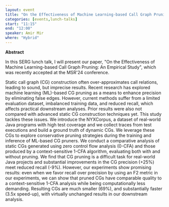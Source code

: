 ```yaml
---
layout: event
title: "On the Effectiveness of Machine Learning-based Call Graph Pruning: An Empirical Study"
categories: [events,lunch-talks]
start: "11:15"
end: "12:00"
speaker: Amir Mir
where: "Hybrid"
---
```


**Abstract**

In this SERG lunch talk, I will present our paper, "On the Effectiveness of Machine Learning-based Call Graph Pruning: An Empirical Study", which was recently accepted at the MSR'24 conference.

Static call graph (CG) construction often over-approximates call relations, leading to sound, but imprecise results. Recent research has explored machine learning (ML)-based CG pruning as a means to enhance precision by eliminating false edges. However, current methods suffer from a limited evaluation dataset, imbalanced training data, and reduced recall, which affects practical downstream analyses. Prior results were also not compared with advanced static CG construction techniques yet. This study tackles these issues. We introduce the NYXCorpus, a dataset of real-world Java programs with high test coverage and we collect traces from test executions and build a ground truth of dynamic CGs. We leverage these CGs to explore conservative pruning strategies during the training and inference of ML-based CG pruners. We conduct a comparative analysis of static CGs generated using zero control flow analysis (0-CFA) and those produced by a context-sensitive 1-CFA algorithm, evaluating both with and without pruning. We find that CG pruning is a difficult task for real-world Java projects and substantial improvements in the CG precision (+25%) meet reduced recall (-9%). However, our experiments show promising results: even when we favor recall over precision by using an F2 metric in our experiments, we can show that pruned CGs have comparable quality to a context-sensitive 1-CFA analysis while being computationally less demanding. Resulting CGs are much smaller (69%), and substantially faster (3.5x speed-up), with virtually unchanged results in our downstream analysis.